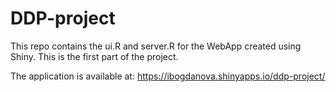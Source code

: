 # DDP-project
This repo contains the ui.R and server.R for the WebApp created using Shiny.
This is the first part of the project.

The application is available at:
https://ibogdanova.shinyapps.io/ddp-project/

